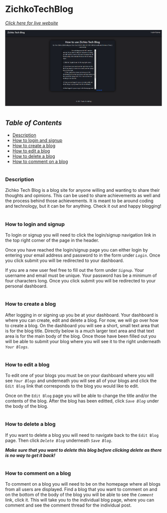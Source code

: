 # **ZichkoTechBlog**

[_Click here for live website_](https://zichkotechblog.herokuapp.com)

![screenshot of live site](./public/img/ZTB.png)
#

## _Table of Contents_
* [Description](#Description)
* [How to login and signup](#How-to-login-and-signup)
* [How to create a blog](#How-to-create-a-blog)
* [How to edit a blog](#How-to-edit-a-blog)
* [How to delete a blog](#How-to-delete-a-blog)
* [How to comment on a blog](#How-to-comment-on-a-blog)




#
### **Description**

Zichko Tech Blog is a blog site for anyone willing and wanting to share their thoughts and opinions. This can be used to share achievements as well and the process behind those achievements. It is meant to be around coding and technology, but it can be for anything. Check it out and happy blogging!
#

### **How to login and signup**
To login or signup you will need to click the login/signup navigation link in the top right corner of the page in the header.

Once you have reached the login/signup page you can either login by entering your email address and password to in the form under _`Login`_. Once you click submit you will be redirected to your dashboard.

If you are a new user feel free to fill out the form under _`Signup`_. Your username and email must be unique. Your password has be a minimum of four characters long. Once you click submit you will be redirected to your personal dashboard.
#

### **How to create a blog**
After logging in or signing up you be at your dashboard. Your dashboard is where you can create, edit and delete a blog. For now, we will go over how to create a blog. On the dashboard you will see a short, small text area that is for the blog title. Directly below is a much larger text area and that text area is for the main body of the blog. Once those have been filled out you will be able to submit your blog where you will see it to the right underneath _`Your Blogs`_.
#

### **How to edit a blog**
To edit one of your blogs you must be on your dashboard where you will see _`Your Blogs`_ and underneath you will see all of your blogs and click the `Edit Blog` link that corresponds to the blog you would like to edit. 

Once on the `Edit Blog` page you will be able to change the title and/or the contents of the blog. After the blog has been editted, click _`Save Blog`_ under the body of the blog. 
#

### **How to delete a blog**
If you want to delete a blog you will need to navigate back to the `Edit Blog` page. Then click _`Delete Blog`_ underneath _`Save Blog`_. 

***Make sure that you want to delete this blog before clicking delete as there is no way to get it back!***
#

### **How to comment on a blog**
To comment on a blog you will need to be on the homepage where all blogs from all users are displayed. Find a blog that you want to comment on and on the bottom of the body of the blog you will be able to see the _`Comment`_ link, click it. This will take you to the individual blog page, where you can comment and see the comment thread for the individual post.